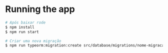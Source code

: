 # Running the app

```bash
# Após baixar rode
$ npm install
$ npm run start

# Criar uma nova migração
$ npm run typeorm:migration:create src/database/migrations/nome-migracao
```
